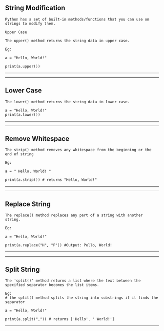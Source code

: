 <!-- 3String_Modification.md -->
String Modification
---

```
Python has a set of built-in methods/functions that you can use on strings to modify them.

Upper Case

The upper() method returns the string data in upper case.

Eg:

a = "Hello, World!"

print(a.upper())
```


------------------------------------------------------------------------------------------------------------
---

Lower Case
----

```
The lower() method returns the string data in lower case.

a = "Hello, World!"
print(a.lower())
```

-----------------------------------------------------------------------------------------------------------------
---

Remove Whitespace
---

```
The strip() method removes any whitespace from the beginning or the end of string

Eg:

a = " Hello, World! "

print(a.strip()) # returns "Hello, World!"
```

-------------------------------------------------------------------------------------------------------
---

Replace String
---

```
The replace() method replaces any part of a string with another string.

Eg:

a = "Hello, World!"

print(a.replace("H", "P")) #Output: Pello, World!
```

-----------------------------------------------------------------------------------------------------------------------
---

Split String
---

```
The 'split()' method returns a list where the text between the specified separator becomes the list items.

Eg:
# the split() method splits the string into substrings if it finds the separator 

a = "Hello, World!"

print(a.split(",")) # returns ['Hello', ' World!']
```

----------------------------------------------------------------------------------------------------------
